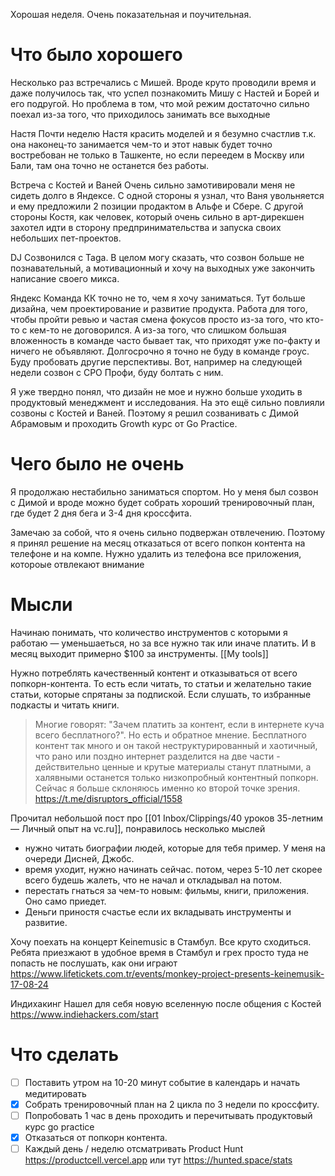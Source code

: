 Хорошая неделя. Очень показательная и поучительная. 

# Что было хорошего
Несколько раз встречались с Мишей. Вроде круто проводили время и даже получилось так, что успел познакомить Мишу с Настей и Борей и его подругой. 
Но проблема в том, что мой режим достаточно сильно поехал из-за того, что приходилось занимать все выходные 

Настя
Почти неделю Настя красить моделей и я безумно счастлив т.к. она наконец-то занимается чем-то и этот навык будет точно востребован не только в Ташкенте, но если переедем в Москву или Бали, там она точно не останется без работы. 

Встреча с Костей и Ваней
Очень сильно замотивировали меня не сидеть долго в Яндексе. С одной стороны я узнал, что Ваня увольняется и ему предложили 2 позиции продактом в Альфе и Сбере. С другой стороны Костя, как человек, который очень сильно в арт-дирекшен захотел идти в сторону предпринимательства и запуска своих небольших пет-проектов. 

DJ
Созвонился с Taga. В целом могу сказать, что созвон больше не познавательный, а мотивационный и хочу на выходных уже закончить написание своего микса.

Яндекс
Команда КК точно не то, чем я хочу заниматься. Тут больше дизайна, чем проектирование и развитие продукта. Работа для того, чтобы пройти ревью и частая смена фокусов просто из-за того, что кто-то с кем-то не договорился. А из-за того, что слишком большая вложенность в команде часто бывает так, что приходят уже по-факту и ничего не объявляют. 
Долгосрочно я точно не буду в команде гроус. Буду пробовать другие перспективы. Вот, например на следующей недели созвон с CPO Профи, буду болтать с ним. 

Я уже твердно понял, что дизайн не мое и нужно больше уходить в продуктовый менеджмент и исследования. На это ещё сильно повлияли созвоны с Костей и Ваней. 
Поэтому я решил созванивать с Димой Абрамовым и проходить Growth курс от Go Practice. 



# Чего было не очень
Я продолжаю нестабильно заниматься спортом. 
Но у меня был созвон с Димой и вроде можно будет собрать хороший тренировочный план, где будет 2 дня бега и 3-4 дня кроссфита. 

Замечаю за собой, что я очень сильно подвержан отвлечению. Поэтому я принял решение на месяц отказаться от всего попкон контента на телефоне и на компе. 
Нужно удалить из телефона все приложения, котороые отвлекают внимание

# Мысли
Начинаю понимать, что количество инструментов с которыми я работаю — уменьшаеться, но за все нужно так или иначе платить. И в месяц выходит примерно $100 за инструменты. [[My tools]]

Нужно потреблять качественный контент и отказываться от всего попкорн-контента. То есть если читать, то статьи и желательно такие статьи, которые спрятаны за подпиской. Если слушать, то избранные подкасты и читать книги. 
> Многие говорят: "Зачем платить за контент, если в интернете куча всего бесплатного?". Но есть и обратное мнение. Бесплатного контент так много и он такой неструктурированный и хаотичный, что рано или поздно интернет разделится на две части - действительно ценные и крутые материалы станут платными, а халявными останется только низкопробный контентный попкорн. Сейчас я больше склоняюсь именно ко второй точке зрения.
> https://t.me/disruptors_official/1558 

Прочитал небольшой пост про [[01 Inbox/Clippings/40 уроков 35-летним — Личный опыт на vc.ru]], понравилось несколько мыслей
- нужно читать биографии людей, которые для тебя пример. У меня на очереди Дисней, Джобс. 
- время уходит, нужно начинать сейчас. потом, через 5-10 лет скорее всего будешь жалеть, что не начал и откладывал на потом. 
- перестать гнаться за чем-то новым: фильмы, книги, приложения. Оно само приедет. 
- Деньги приностя счастье если их вкладывать инструменты и развитие. 

Хочу поехать на концерт Keinemusic в Стамбул. Все круто сходиться. Ребята приезжают в удобное время в Стамбул и грех просто туда не попасть не послушать, как они играют https://www.lifetickets.com.tr/events/monkey-project-presents-keinemusik-17-08-24

Индихакинг
Нашел для себя новую вселенную после общения с Костей 
https://www.indiehackers.com/start

# Что сделать
 - [ ] Поставить утром на 10-20 минут событие в календарь и начать медитировать
 - [x] Собрать тренировочный план на 2 цикла по 3 недели по кроссфиту.
 - [ ] Попробовать 1 час в день проходить и перечитывать продуктовый курс go practice
 - [x] Отказаться от попкорн контента.
 - [ ] Каждый день / неделю отсматривать Product Hunt https://productcell.vercel.app или тут https://hunted.space/stats